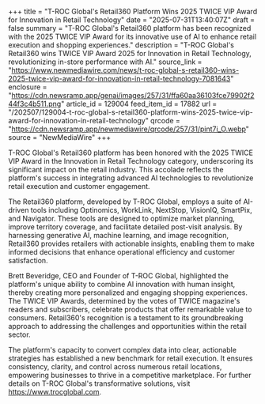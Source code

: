+++
title = "T-ROC Global's Retail360 Platform Wins 2025 TWICE VIP Award for Innovation in Retail Technology"
date = "2025-07-31T13:40:07Z"
draft = false
summary = "T-ROC Global's Retail360 platform has been recognized with the 2025 TWICE VIP Award for its innovative use of AI to enhance retail execution and shopping experiences."
description = "T-ROC Global's Retail360 wins TWICE VIP Award 2025 for Innovation in Retail Technology, revolutionizing in-store performance with AI."
source_link = "https://www.newmediawire.com/news/t-roc-global-s-retail360-wins-2025-twice-vip-award-for-innovation-in-retail-technology-7081643"
enclosure = "https://cdn.newsramp.app/genai/images/257/31/ffa60aa36103fce79902f244f3c4b511.png"
article_id = 129004
feed_item_id = 17882
url = "/202507/129004-t-roc-global-s-retail360-platform-wins-2025-twice-vip-award-for-innovation-in-retail-technology"
qrcode = "https://cdn.newsramp.app/newmediawire/qrcode/257/31/pint7i_O.webp"
source = "NewMediaWire"
+++

<p>T-ROC Global's Retail360 platform has been honored with the 2025 TWICE VIP Award in the Innovation in Retail Technology category, underscoring its significant impact on the retail industry. This accolade reflects the platform's success in integrating advanced AI technologies to revolutionize retail execution and customer engagement.</p><p>The Retail360 platform, developed by T-ROC Global, employs a suite of AI-driven tools including Optinomics, WorkLink, NextStop, VisionIQ, SmartPix, and Navigator. These tools are designed to optimize market planning, improve territory coverage, and facilitate detailed post-visit analysis. By harnessing generative AI, machine learning, and image recognition, Retail360 provides retailers with actionable insights, enabling them to make informed decisions that enhance operational efficiency and customer satisfaction.</p><p>Brett Beveridge, CEO and Founder of T-ROC Global, highlighted the platform's unique ability to combine AI innovation with human insight, thereby creating more personalized and engaging shopping experiences. The TWICE VIP Awards, determined by the votes of TWICE magazine's readers and subscribers, celebrate products that offer remarkable value to consumers. Retail360's recognition is a testament to its groundbreaking approach to addressing the challenges and opportunities within the retail sector.</p><p>The platform's capacity to convert complex data into clear, actionable strategies has established a new benchmark for retail execution. It ensures consistency, clarity, and control across numerous retail locations, empowering businesses to thrive in a competitive marketplace. For further details on T-ROC Global's transformative solutions, visit <a href='https://www.trocglobal.com' rel='nofollow' target='_blank'>https://www.trocglobal.com</a>.</p>